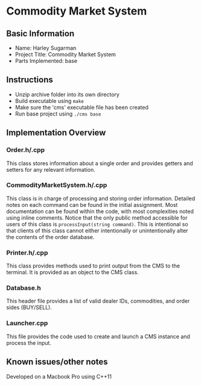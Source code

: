 # Commodity Market System

## Basic Information
- Name: Harley Sugarman
- Project Title: Commodity Market System
- Parts Implemented: base

## Instructions
- Unzip archive folder into its own directory
- Build executable using `make`
- Make sure the 'cms' executable file has been created
- Run base project using `./cms base`

## Implementation Overview

### Order.h/.cpp
This class stores information about a single order and provides getters and 
setters for any relevant information.

### CommodityMarketSystem.h/.cpp
This class is in charge of processing and storing order information. Detailed 
notes on each command can be found in the initial assignment. Most 
documentation can be found within the code, with most complexities noted using 
inline comments. Notice that the only public method accessible for users of 
this class is `processInput(string command)`. This is intentional so that 
clients of this class cannot either intentionally or unintentionally alter the 
contents of the order database.

### Printer.h/.cpp
This class provides methods used to print output from the CMS to the terminal. 
It is provided as an object to the CMS class.

### Database.h
This header file provides a list of valid dealer IDs, commodities, and order 
sides (BUY/SELL).

### Launcher.cpp
This file provides the code used to create and launch a CMS instance and 
process the input.

## Known issues/other notes
Developed on a Macbook Pro using C++11